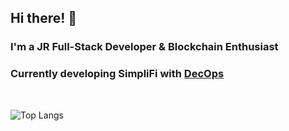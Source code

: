 ## Hi there! 👋 

### I'm a JR Full-Stack Developer & Blockchain Enthusiast

### Currently developing SimpliFi with <a href='https://www.linkedin.com/company/decops/mycompany/'>DecOps</a>
<br>

![Top Langs](https://github-readme-stats.vercel.app/api/top-langs/?username=ETH1Elohim&theme=tokyonight)
